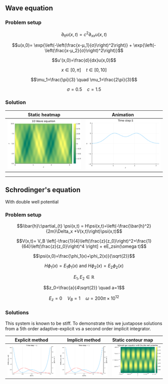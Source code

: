 ## Wave equation 

### Problem setup
$$\partial_{tt} u(x,t) = c^2 \partial_{xx} u(x,t)$$

$$u(x,0)= \exp{\left(-\left(\frac{x-μ_1}{σ}\right)^2\right)} + \exp{\left(-\left(\frac{x-μ_2}{σ}\right)^2\right)}$$

$$u'(x,0)=\frac{d}{dx}u(x,0)$$

$$x\in[0,\pi] \quad t\in[0,10]$$

$$\mu_1=\frac{\pi}{3} \quad \mu_1=\frac{2\pi}{3}$$

$$\sigma=0.5 \quad c=1.5$$

### Solution
Static heatmap             |  Animation
:-------------------------:|:-------------------------:
[![name](https://github.com/dynamic-queries/LinearPDEs/blob/main/figures/contour_wave.png)](https://github.com/dynamic-queries/LinearPDEs/blob/main/figures/contour_wave.png)  |  [![name](https://github.com/dynamic-queries/LinearPDEs/blob/main/figures/wave.gif)](https://github.com/dynamic-queries/LinearPDEs/blob/main/figures/wave.gif)

---

## Schrodinger's equation 
With double well potential

### Problem setup
$$i\bar{h}\:\partial_{t} \psi(x,t) = H\psi(x,t)=\left(-\frac{\bar{h}^2}{2m}\Delta_x +V(x,t)\right)\psi(x,t)$$

$$V(x,t)= V_B \left[-\frac{1}{4}\left(\frac{z}{z_0}\right)^2+\frac{1}{64}\left(\frac{z}{z_0}\right)^4 \right] + eE_zsin(\omega t)$$

$$\psi(x,0)=\frac{\phi_1(x)+\phi_2(x)}{\sqrt{2}}$$

$$H\phi_1(x)=E_1\phi_1(x) \textrm{ and } H\phi_2(x)=E_2\phi_2(x)$$ 

$$E_1,E_2 \in \mathbb{R}$$

$$z_0=\frac{a}{4\sqrt{2}} \quad a=1$$

$$E_z=0 \quad V_B = 1 \quad \omega=200\pi\times10^{12}$$

### Solutions

This system is known to be stiff. To demonstrate this we juxtapose solutions from a 5th order adaptive-explicit vs a second order implicit integrator.

Explicit method           |  Implicit method | Static contour map |
:-------------------------:|:-------------------------:|:-------------------------|
[![name](https://github.com/dynamic-queries/LinearPDEs/blob/main/figures/SE_explicit.gif)](https://github.com/dynamic-queries/LinearPDEs/blob/main/figures/SE_explicit.gif)  |  [![name](https://github.com/dynamic-queries/LinearPDEs/blob/main/figures/SE_implicit.gif)](https://github.com/dynamic-queries/LinearPDEs/blob/main/figures/SE_implicit.gif) | [![name](https://github.com/dynamic-queries/LinearPDEs/blob/main/figures/contour_SE.png)](https://github.com/dynamic-queries/LinearPDEs/blob/main/figures/contour_SE.png)
